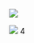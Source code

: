 

![](https://img.shields.io/github/watchers/ToolGPT/Minecraft-Launcher.svg)

![](https://img.shields.io/github/stars/ToolGPT/Minecraft-Launcher.svg) 
4

